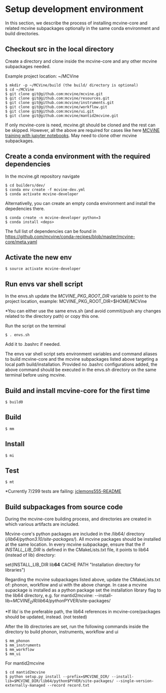 # Setup development environment
In this section, we describe the process of installing mcvine-core and related mcvine subpackages optionally in the same conda environment and build directories.

## Checkout src in the local directory
Create a directory and clone inside the mcvine-core and any other mcvine subpackages needed.

Example project location: ~/MCVine

```
$ mkdir -p ~/MCVine/build (the build/ directory is optional)
$ cd ~/MCVine
$ git clone git@github.com:mcvine/mcvine.git
$ git clone git@github.com:mcvine/resources.git
$ git clone git@github.com:mcvine/instruments.git
$ git clone git@github.com:mcvine/workflow.git
$ git clone git@github.com:mcvine/ui.git
$ git clone git@github.com:mcvine/mantid2mcvine.git
```

If only mcvine-core is need, mcvine.git should be cloned and the rest can be skipped.
However, all the above are required for cases like here [MCViNE training with jupyter notebooks](https://github.com/mcvine/training).
May need to clone other mcvine subpackages.

## Create a conda environment with the required dependencies

In the mcvine.git repository navigate

```
$ cd builders/dev/
$ conda env create -f mcvine-dev.yml
$ conda activate mcvine-developer
```

Alternativelly, you can create an empty conda environment and install the depedencies there.
```
$ conda create -n mcvine-developer python=3
$ conda install <deps>
```

The full list of dependencies can be found in 
https://github.com/mcvine/conda-recipes/blob/master/mcvine-core/meta.yaml


## Activate the new env

```
$ source activate mcvine-developer
```

## Run envs var shell script

In the envs.sh update the *MCVINE_PKG_ROOT_DIR* variable to point to the project location, 
example: MCVINE_PKG_ROOT_DIR=$HOME/MCVine

*You can either use the same envs.sh (and avoid commit/push any changes related to the directory path) or copy this one.

Run the script on the terminal

```
$ . envs.sh
```
Add it to .bashrc if needed.

The envs var shell script sets environment variables and command aliases to build mcvine-core and the mcvine subpackages listed above targeting a local path build/installation.
Provided no .bashrc configurations added, the above command should be executed in the envs.sh directory on the same terminal before using mcvine.

## Build and install mcvine-core for the first time
```
$ build0
```

## Build
```
$ mm
```

## Install
```
$ mi
```

## Test
```
$ mt

```
*Currently 7/299 tests are failing: [jclemons555-README](https://github.com/jclemons555/mcvine/blob/master/README.md)

## Build subpackages from source code
During the mcvine-core building process, <build> and <export> directories are created in which various artifacts are included.

Mcvine-core's python packages are included in the <export>/lib64/ directory (*<export>/lib64/python3.10/site-packages/*). All mcvine packages should be installed at the same location. In every mcvine subpackage, ensure that the if *INSTALL_LIB_DIR* is defined in the CMakeLists.txt file, it points to lib64 (instead of lib) directory:

set(INSTALL_LIB_DIR lib**64** CACHE PATH "Installation directory for libraries")


Regarding the mcvine subpackages listed above, update the CMakeLists.txt of: phonon, workflow and ui with the above change.
In case a mcvine supackage is installed as a python package set the installation library flag to the lib64 directory, e.g. for mantid2mcvine: 
--install-lib=$MCVINE_DIR/lib64/python$PYVER/site-packages/

*If lib/ is the preferable path, the lib64 references in mcvine-core/packages should be updated, instead. (not tested)

After the lib directories are set, run the following commands inside the <build> directory to build phonon, instruments, workflow and ui
```
$ mm_phonon
$ mm_instruments
$ mm_workflow
$ mm_ui
```

For mantid2mcvine
```
$ cd mantid2mcvine
$ python setup.py install --prefix=$MCVINE_DIR/ --install-lib=$MCVINE_DIR/lib64/python$PYVER/site-packages/ --single-version-externally-managed --record record.txt
```


